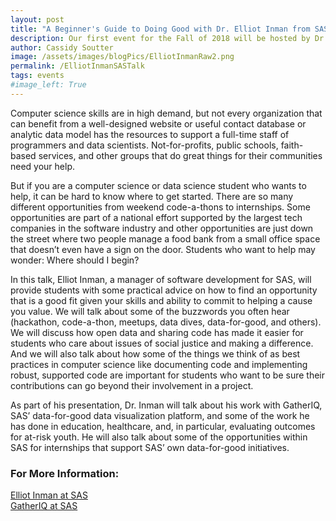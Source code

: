 ```yaml
---
layout: post
title: "A Beginner's Guide to Doing Good with Dr. Elliot Inman from SAS: September 20th, 2018"
description: Our first event for the Fall of 2018 will be hosted by Dr. Elliot Inman, Manager of Software Development at SAS, as he shares with us his experience working on SAS' Data4Good initiative and other experiences using tech for good.
author: Cassidy Soutter
image: /assets/images/blogPics/ElliotInmanRaw2.png
permalink: /ElliotInmanSASTalk
tags: events
#image_left: True
---
```


Computer science skills are in high demand, but not every organization that can benefit from a well-designed website or useful contact database or analytic data model has the resources to support a full-time staff of programmers and data scientists.  Not-for-profits, public schools, faith-based services, and other groups that do great things for their communities need your help.  

But if you are a computer science or data science student who wants to help, it can be hard to know where to get started.  There are so many different opportunities from weekend code-a-thons to internships.  Some opportunities are part of a national effort supported by the largest tech companies in the software industry and other opportunities are just down the street where two people manage a food bank from a small office space that doesn’t even have a sign on the door.  Students who want to help may wonder:  Where should I begin?

In this talk, Elliot Inman, a manager of software development for SAS, will provide students with some practical advice on how to find an opportunity that is a good fit given your skills and ability to commit to helping a cause you value.  We will talk about some of the buzzwords you often hear (hackathon, code-a-thon, meetups, data dives, data-for-good, and others).  We will discuss how open data and sharing code has made it easier for students who care about issues of social justice and making a difference.  And we will also talk about how some of the things we think of as best practices in computer science like documenting code and implementing robust, supported code are important for students who want to be sure their contributions can go beyond their involvement in a project.    

As part of his presentation, Dr. Inman will talk about his work with GatherIQ, SAS’ data-for-good data visualization platform, and some of the work he has done in education, healthcare, and, in particular, evaluating outcomes for at-risk youth.  He will also talk about some of the opportunities within SAS for internships that support SAS’ own data-for-good initiatives.
### For More Information:
<a href= "https://blogs.sas.com/content/author/elliotinman/">Elliot Inman at SAS</a>
<br><a href="https://gatheriq.analytics/">GatherIQ at SAS</a>
